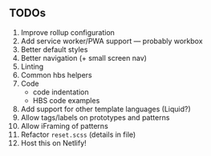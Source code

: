 ## TODOs

1. Improve rollup configuration
2. Add service worker/PWA support — probably workbox
3. Better default styles
4. Better navigation (+ small screen nav)
5. Linting
6. Common hbs helpers
7. Code 
    - code indentation
    - HBS code examples
8. Add support for other template languages (Liquid?)
9. Allow tags/labels on prototypes and patterns
10. Allow iFraming of patterns
11. Refactor `reset.scss` (details in file)
12. Host this on Netlify!